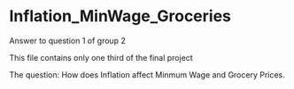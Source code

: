 # Inflation_MinWage_Groceries
Answer to question 1 of group 2

This file contains only one third of the final project

The question:
How does Inflation affect Minmum Wage and Grocery Prices.

